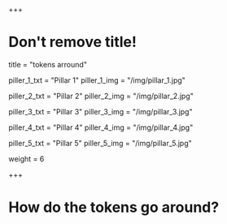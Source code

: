 +++
# Don't remove title!

title = "tokens arround"

piller_1_txt = "Pillar 1"
piller_1_img = "/img/pillar_1.jpg"

piller_2_txt = "Pillar 2"
piller_2_img = "/img/pillar_2.jpg"

piller_3_txt = "Pillar 3"
piller_3_img = "/img/pillar_3.jpg"

piller_4_txt = "Pillar 4"
piller_4_img = "/img/pillar_4.jpg"

piller_5_txt = "Pillar 5"
piller_5_img = "/img/pillar_5.jpg"

weight = 6

+++
# How do the tokens go around?